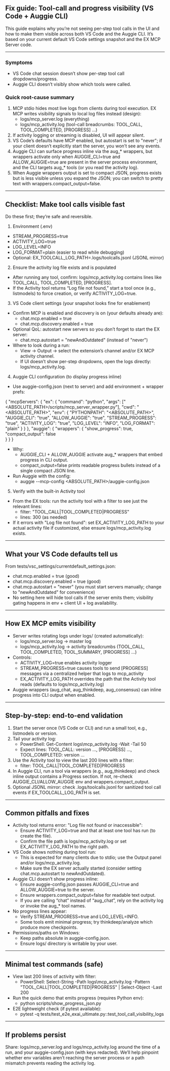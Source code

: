 ## Fix guide: Tool-call and progress visibility (VS Code + Auggie CLI)

This guide explains why you’re not seeing per-step tool calls in the UI and how to make them visible across both VS Code and the Auggie CLI. It’s based on your current default VS Code settings snapshot and the EX MCP Server code.

---

### Symptoms
- VS Code chat session doesn’t show per-step tool call dropdowns/progress.
- Auggie CLI doesn’t visibly show which tools were called.

### Quick root-cause summary
1) MCP stdio hides most live logs from clients during tool execution. EX MCP writes visibility signals to local log files instead (design):
   - logs/mcp_server.log (everything)
   - logs/mcp_activity.log (tool-call breadcrumbs: TOOL_CALL, TOOL_COMPLETED, [PROGRESS] …)
2) If activity logging or streaming is disabled, UI will appear silent.
3) VS Code’s defaults have MCP enabled, but autostart is set to "never"; if your client doesn’t explicitly start the server, you won’t see any events.
4) Auggie CLI can surface progress inline via the aug_* wrappers, but wrappers activate only when AUGGIE_CLI=true and ALLOW_AUGGIE=true are present in the server process environment, and the CLI targets aug_* tools (or you read the activity log).
5) When Auggie wrappers output is set to compact JSON, progress exists but is less visible unless you expand the JSON; you can switch to pretty text with wrappers.compact_output=false.

---

## Checklist: Make tool calls visible fast
Do these first; they’re safe and reversible.

1) Environment (.env)
- STREAM_PROGRESS=true
- ACTIVITY_LOG=true
- LOG_LEVEL=INFO
- LOG_FORMAT=plain (easier to read while debugging)
- Optional: EX_TOOLCALL_LOG_PATH=.logs/toolcalls.jsonl (JSONL mirror)

2) Ensure the activity log file exists and is populated
- After running any tool, confirm: logs/mcp_activity.log contains lines like TOOL_CALL, TOOL_COMPLETED, [PROGRESS].
- If the Activity tool returns “Log file not found,” start a tool once (e.g., listmodels) to force creation, or verify ACTIVITY_LOG=true.

3) VS Code client settings (your snapshot looks fine for enablement)
- Confirm MCP is enabled and discovery is on (your defaults already are):
  - chat.mcp.enabled = true
  - chat.mcp.discovery.enabled = true
- Optional QoL: autostart new servers so you don’t forget to start the EX server:
  - chat.mcp.autostart = "newAndOutdated" (instead of "never")
- Where to look during a run:
  - View → Output → select the extension’s channel and/or EX MCP activity channel.
  - If UI doesn’t show per-step dropdowns, open the logs directly: logs/mcp_activity.log.

4) Auggie CLI configuration (to display progress inline)
- Use auggie-config.json (next to server) and add environment + wrapper prefs:

{
  "mcpServers": {
    "ex": {
      "command": "python",
      "args": ["<ABSOLUTE_PATH>/scripts/mcp_server_wrapper.py"],
      "cwd": "<ABSOLUTE_PATH>",
      "env": {
        "PYTHONPATH": "<ABSOLUTE_PATH>",
        "AUGGIE_CLI": "true",
        "ALLOW_AUGGIE": "true",
        "STREAM_PROGRESS": "true",
        "ACTIVITY_LOG": "true",
        "LOG_LEVEL": "INFO",
        "LOG_FORMAT": "plain"
      }
    }
  },
  "auggie": {
    "wrappers": {
      "show_progress": true,
      "compact_output": false  
    }
  }
}

- Why:
  - AUGGIE_CLI + ALLOW_AUGGIE activate aug_* wrappers that embed progress in CLI output.
  - compact_output=false prints readable progress bullets instead of a single compact JSON line.
- Run Auggie with the config:
  - auggie --mcp-config <ABSOLUTE_PATH>/auggie-config.json

5) Verify with the built-in Activity tool
- From the EX tools: run the activity tool with a filter to see just the relevant lines:
  - filter: "TOOL_CALL|TOOL_COMPLETED|PROGRESS"
  - lines: 300 (as needed)
- If it errors with "Log file not found": set EX_ACTIVITY_LOG_PATH to your actual activity file if customized, else ensure logs/mcp_activity.log exists.

---

## What your VS Code defaults tell us
From tests/vsc_settings/currentdefault_settings.json:
- chat.mcp.enabled = true (good)
- chat.mcp.discovery.enabled = true (good)
- chat.mcp.autostart = "never" (you must start servers manually; change to "newAndOutdated" for convenience)
- No setting here will hide tool calls if the server emits them; visibility gating happens in env + client UI + log availability.

---

## How EX MCP emits visibility
- Server writes rotating logs under logs/ (created automatically):
  - logs/mcp_server.log → master log
  - logs/mcp_activity.log → activity breadcrumbs (TOOL_CALL, TOOL_COMPLETED, TOOL_SUMMARY, [PROGRESS] …)
- Controls:
  - ACTIVITY_LOG=true enables activity logger
  - STREAM_PROGRESS=true causes tools to send [PROGRESS] messages via a centralized helper that logs to mcp_activity
  - EX_ACTIVITY_LOG_PATH overrides the path that the Activity tool reads (defaults to logs/mcp_activity.log)
- Auggie wrappers (aug_chat, aug_thinkdeep, aug_consensus) can inline progress into CLI output when enabled.

---

## Step-by-step: end-to-end validation
1) Start the server once (VS Code or CLI) and run a small tool, e.g., listmodels or version.
2) Tail your activity log:
   - PowerShell: Get-Content logs\mcp_activity.log -Wait -Tail 50
   - Expect lines: TOOL_CALL: version …, [PROGRESS] …, TOOL_COMPLETED: version …
3) Use the Activity tool to view the last 200 lines with a filter:
   - filter: TOOL_CALL|TOOL_COMPLETED|PROGRESS
4) In Auggie CLI, run a tool via wrappers (e.g., aug_thinkdeep) and check inline output contains a Progress section. If not, re-check AUGGIE_CLI/ALLOW_AUGGIE env and wrappers.compact_output.
5) Optional JSONL mirror: check .logs/toolcalls.jsonl for sanitized tool call events if EX_TOOLCALL_LOG_PATH is set.

---

## Common pitfalls and fixes
- Activity tool returns error: "Log file not found or inaccessible":
  - Ensure ACTIVITY_LOG=true and that at least one tool has run (to create the file).
  - Confirm the file path is logs/mcp_activity.log or set EX_ACTIVITY_LOG_PATH to the right path.
- VS Code shows nothing during tool run:
  - This is expected for many clients due to stdio; use the Output panel and/or logs/mcp_activity.log.
  - Make sure the EX server actually started (consider setting chat.mcp.autostart to newAndOutdated).
- Auggie CLI doesn’t show progress inline:
  - Ensure auggie-config.json passes AUGGIE_CLI=true and ALLOW_AUGGIE=true to the server.
  - Ensure wrappers.compact_output=false for readable text output.
  - If you are calling “chat” instead of “aug_chat”, rely on the activity log or invoke the aug_* tool names.
- No progress lines appear:
  - Verify STREAM_PROGRESS=true and LOG_LEVEL=INFO.
  - Some tools emit minimal progress; try thinkdeep/analyze which produce more checkpoints.
- Permissions/paths on Windows:
  - Keep paths absolute in auggie-config.json.
  - Ensure logs/ directory is writable by your user.

---

## Minimal test commands (safe)
- View last 200 lines of activity with filter:
  - PowerShell: Select-String -Path logs\mcp_activity.log -Pattern "TOOL_CALL|TOOL_COMPLETED|PROGRESS" | Select-Object -Last 200
- Run the quick demo that emits progress (requires Python env):
  - python scripts/show_progress_json.py
- E2E lightweight check (if pytest available):
  - pytest -q tests/test_e2e_exai_ultimate.py::test_tool_call_visibility_logs

---

## If problems persist
Share: logs/mcp_server.log and logs/mcp_activity.log around the time of a run, and your auggie-config.json (with keys redacted). We’ll help pinpoint whether env variables aren’t reaching the server process or a path mismatch prevents reading the activity log.

